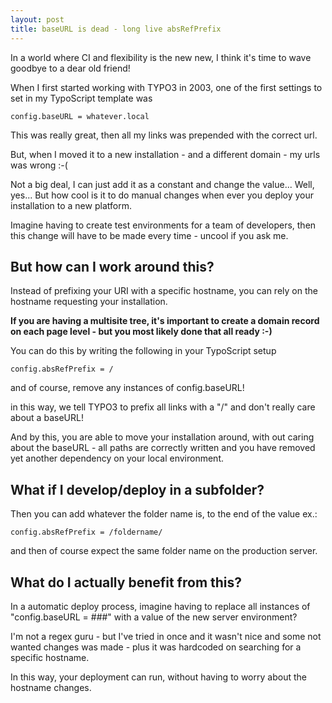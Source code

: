 ```yaml
---
layout: post
title: baseURL is dead - long live absRefPrefix
---
```


In a world where CI and flexibility is the new new, I think it's time to wave goodbye to a dear old friend!

When I first started working with TYPO3 in 2003, one of the first settings to set in my TypoScript template was

	config.baseURL = whatever.local

This was really great, then all my links was prepended with the correct url.

But, when I moved it to a new installation - and a different domain - my urls was wrong :-(

Not a big deal, I can just add it as a constant and change the value... Well, yes... But how cool is it to do manual changes when ever you deploy your installation to a new platform.

Imagine having to create test environments for a team of developers, then this change will have to be made every time - uncool if you ask me.

## But how can I work around this?

Instead of prefixing your URI with a specific hostname, you can rely on the hostname requesting your installation.

**If you are having a multisite tree, it's important to create a domain record on each page level - but you most likely done that all ready :-)**

You can do this by writing the following in your TypoScript setup

	config.absRefPrefix = /

and of course, remove any instances of config.baseURL!

in this way, we tell TYPO3 to prefix all links with a "/" and don't really care about a baseURL!

And by this, you are able to move your installation around, with out caring about the baseURL - all paths are correctly written and you have removed yet another dependency on your local environment.

## What if I develop/deploy in a subfolder?

Then you can add whatever the folder name is, to the end of the value ex.:

	config.absRefPrefix = /foldername/

and then of course expect the same folder name on the production server.

## What do I actually benefit from this?

In a automatic deploy process, imagine having to replace all instances of "config.baseURL = ###" with a value of the new server environment?

I'm not a regex guru - but I've tried in once and it wasn't nice and some not wanted changes was made - plus it was hardcoded on searching for a specific hostname.

In this way, your deployment can run, without having to worry about the hostname changes.